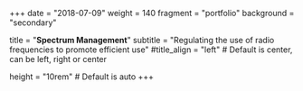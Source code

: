 +++
date = "2018-07-09"
weight = 140
fragment = "portfolio"
background = "secondary"

title = "**Spectrum Management**"
subtitle = "Regulating the use of radio frequencies to promote efficient use"
#title_align = "left" # Default is center, can be left, right or center

height = "10rem" # Default is auto
+++
